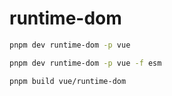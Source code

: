 # runtime-dom

```bash
pnpm dev runtime-dom -p vue

pnpm dev runtime-dom -p vue -f esm

pnpm build vue/runtime-dom
```
